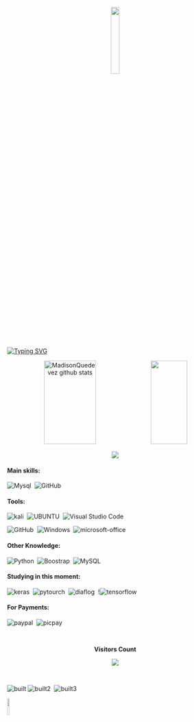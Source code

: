<div align="center"><img width=20% src="https://www.bing.com/th/id/OGC.21116158daaeb1459b4ec0758505e1ad?pid=1.7&rurl=http%3a%2f%2fi.imgur.com%2fMvMxQ1a.gif&ehk=HMomWORtsNV5HUW%2bMQwuljytqvw2m0Jx5jK06TtA%2fcs%3d"/></div>
 
[![Typing SVG](https://readme-typing-svg.herokuapp.com/?color=D42E05&size=35&center=true&vCenter=true&width=1000&lines=Oi,+meu+nome+é+Madison+Quedevez+;Estudo+Ciências+de+Dados+na+FLAI-AI...;++Faço+dashboards+no+PowerBi+e+Análise+de+dados...;Amo+o+que+faço+e+adoro+novos+desafios...;...+;I'm+from+Brasil;I+study+Data+Science+and+Machine+Learning+;And+Business+Intelligence+at+FLAI-AI;Be+Welcome+in+my,git!:%29)](https://git.io/typing-svg)

<div align="center">  
  <img width="49%" height="195px" src="https://github-readme-stats.vercel.app/api?username=MadisonQuedevez&show_icons=true&count_private=true&hide_border=true&title_color=00bfbf&icon_color=00bfbf&text_color=c9d1d9&bg_color=0d1117" alt="MadisonQuedevez github stats" /> 
  <img width="41%" height="195px" src="https://github-readme-stats.vercel.app/api/top-langs/?username=MadisonQuedevez&layout=compact&hide_border=true&title_color=00bfbf&text_color=00bfbf&bg_color=0d1117" />
</div>

<p align="center">
  <img src="https://github-profile-trophy.vercel.app/?username=MadisonQuedevez&theme=dracula&row=2&no-bg=true&column=3&margin-w=15&margin-h=15" />
</p>
 
#### Main skills:
![Mysql](https://img.shields.io/badge/MySQL-00000F?style=for-the-badge&logo=mysql&logoColor=white)&nbsp;
![GitHub](https://img.shields.io/badge/GitHub-100000?style=for-the-badge&logo=github&logoColor=white)&nbsp;

#### Tools:
![kali](https://img.shields.io/badge/Kali_Linux-557C94?style=for-the-badge&logo=kali-linux&logoColor=white)&nbsp;
![UBUNTU](https://img.shields.io/badge/Windows-0078D6?style=for-the-badge&logo=windows&logoColor=white)&nbsp;
![Visual Studio Code](https://img.shields.io/badge/-Visual%20Studio%20Code-0D1117?style=for-the-badge&logo=visual-studio-code&logoColor=007ACC&labelColor=0D1117)&nbsp;
<!-- ![Git](https://img.shields.io/badge/-Git-0D1117?style=for-the-badge&logo=git&labelColor=0D1117)&nbsp; -->
![GitHub](https://img.shields.io/badge/-GitHub-0D1117?style=for-the-badge&logo=github&labelColor=0D1117)&nbsp;
![Windows](https://img.shields.io/badge/-Windows-0D1117?style=for-the-badge&logo=windows&labelColor=0D1117)&nbsp;
![microsoft-office](https://img.shields.io/badge/-microsoft_office-0D1117?style=for-the-badge&logo=microsoft-office&labelColor=0D1117)&nbsp;

#### Other Knowledge:
![Python](https://img.shields.io/badge/-python-0D1117?style=for-the-badge&logo=python&logoColor=1572B6&labelColor=0D1117)&nbsp;
![Boostrap](https://img.shields.io/badge/-boostrap-0D1117?style=for-the-badge&logo=bootstrap&labelColor=0D1117)&nbsp;
![MySQL](https://img.shields.io/badge/-mysql-0D1117?style=for-the-badge&logo=mysql&labelColor=0D1117)&nbsp;
  
#### Studying in this moment:
![keras](https://img.shields.io/badge/Keras-FF0000?style=for-the-badge&logo=keras&logoColor=white)&nbsp;
![pytourch](https://img.shields.io/badge/PyTorch-EE4C2C?style=for-the-badge&logo=pytorch&logoColor=white)&nbsp;
![diaflog](https://img.shields.io/badge/TensorFlow-FF6F00?style=for-the-badge&logo=tensorflow&logoColor=white)&nbsp;
!![tensorflow](https://img.shields.io/badge/dialogflow-FF9800?style=for-the-badge&logo=dialogflow&logoColor=white)&nbsp;
 
#### For Payments:
![paypal](https://img.shields.io/badge/PayPal-00457C?style=for-the-badge&logo=paypal&logoColor=white)&nbsp;
![picpay](https://img.shields.io/badge/picpay-21C25E?style=for-the-badge&logo=picpay&logoColor=white)&nbsp;

 <div align="center">
<br><p align="centre"><b>Visitors Count</b></p>  
<p align="center"><img align="center" src="https://profile-counter.glitch.me/{MadisonQuedevez}/count.svg" /></p> 
<br></div>

![built](http://ForTheBadge.com/images/badges/built-with-love.svg)&nbsp;![built2](http://ForTheBadge.com/images/badges/built-with-science.svg)&nbsp;
![built3](https://img.shields.io/badge/Ask%20me-anything-1abc9c.svg)&nbsp;
  
<img width=10% src="https://www.c-sharpcorner.com/article/how-to-developer-a-robotic-process-automation-rpa-in-c-sharp-language/Images/unnamed.gif"/>

